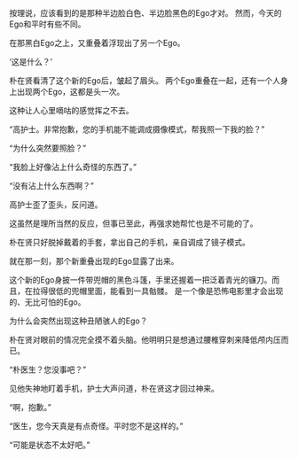 按理说，应该看到的是那种半边脸白色、半边脸黑色的Ego才对。
然而，今天的Ego和平时有些不同。

在那黑白Ego之上，又重叠着浮现出了另一个Ego。

‘这是什么？’

朴在贤看清了这个新的Ego后，皱起了眉头。
两个Ego重叠在一起，还有一个人身上出现两个Ego，这都是头一次。

这种让人心里嘀咕的感觉挥之不去。

“高护士。非常抱歉，您的手机能不能调成摄像模式，帮我照一下我的脸？”

“为什么突然要照脸？”

“我脸上好像沾上什么奇怪的东西了。”

“没有沾上什么东西啊？”

高护士歪了歪头，反问道。

这虽然是理所当然的反应，但事已至此，再强求她帮忙也是不可能的了。

朴在贤只好脱掉戴着的手套，拿出自己的手机，亲自调成了镜子模式。

就在那一刻，那个新重叠出现的Ego显露了出来。

这个新的Ego身披一件带兜帽的黑色斗篷，手里还握着一把泛着青光的镰刀。而且，在拉得很低的兜帽里面，能看到一具骷髅。
是一个像是恐怖电影里才会出现的、无比可怕的Ego。

为什么会突然出现这种丑陋骇人的Ego？

朴在贤对眼前的情况完全摸不着头脑。他明明只是想通过腰椎穿刺来降低颅内压而已。

“朴医生？您没事吧？”

见他失神地盯着手机，护士大声问道，朴在贤这才回过神来。

“啊，抱歉。”

“医生，您今天真是有点奇怪。平时您不是这样的。”

“可能是状态不太好吧。”